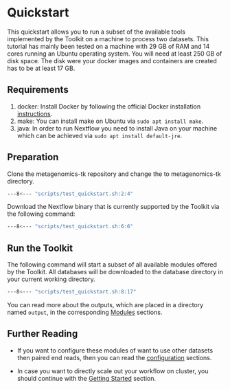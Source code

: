 # Quickstart

This quickstart allows you to run a subset of the available tools implemented by the Toolkit
on a machine to process two datasets.
This tutorial has mainly been tested on a machine with 29 GB of RAM and 14 cores running an Ubuntu operating system. 
You will need at least 250 GB of disk space. The disk were your docker images and containers are created has to be at least 17 GB.

## Requirements

1. docker: Install Docker by following the official Docker installation [instructions](https://docs.docker.com/engine/install/ubuntu/).
2. make: You can install make on Ubuntu via `sudo apt install make`.
3. java: In order to run Nextflow you need to install Java on your machine which can be achieved via `sudo apt install default-jre`.

## Preparation

Clone the metagenomics-tk repository and change the to metagenomics-tk directory.

```BASH
---8<--- "scripts/test_quickstart.sh:2:4"
```

Download the Nextflow binary that is currently supported by the Toolkit via the following command:

```BASH
---8<--- "scripts/test_quickstart.sh:6:6"
```

## Run the Toolkit

The following command will start a subset of all available modules
offered by the Toolkit. All databases will be downloaded to the database directory in your current working directory.

```BASH
---8<--- "scripts/test_quickstart.sh:8:17"
```

You can read more about the outputs, which are placed in a directory named `output`, in the corresponding [Modules](modules/introduction.md) sections.


## Further Reading

* If you want to configure these modules of want to use other datasets then paired end reads, then you can read the [configuration](configuration.md) sections.

* In case you want to directly scale out your workflow on cluster, you should continue with the [Getting Started](concept.md) section.

